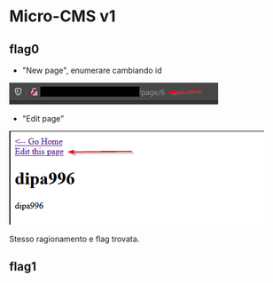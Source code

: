 # Micro-CMS v1

## flag0

+ "New page", enumerare cambiando id

![picture](imgs/1.png)

+ "Edit page"

![picture](imgs/2.png)

Stesso ragionamento e flag trovata.

## flag1


